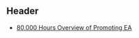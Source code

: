 <!-- TITLE: Promoting Effective Altruism -->
<!-- SUBTITLE: Spreading EA -->

## Header

* [80,000 Hours Overview of Promoting EA](https://80000hours.org/problem-profiles/promoting-effective-altruism/)